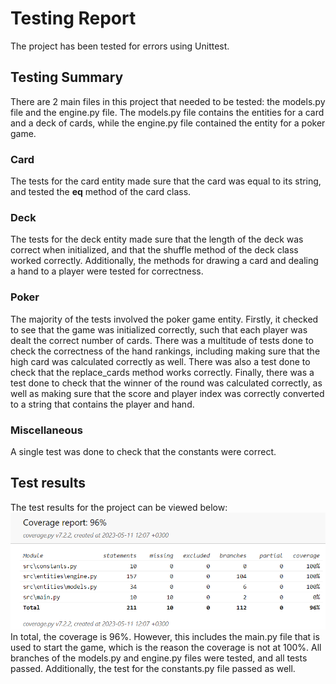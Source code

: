 # Testing Report
The project has been tested for errors using Unittest.
## Testing Summary
There are 2 main files in this project that needed to be tested: the models.py file and the engine.py file. The models.py file contains the entities for a card and a deck of cards, while the engine.py file contained the entity for a poker game. 
### Card
The tests for the card entity made sure that the card was equal to its string, and tested the __eq__ method of the card class. 
### Deck
The tests for the deck entity made sure that the length of the deck was correct when initialized, and that the shuffle method of the deck class worked correctly. Additionally, the methods for drawing a card and dealing a hand to a player were tested for correctness.
### Poker
The majority of the tests involved the poker game entity. Firstly, it checked to see that the game was initialized correctly, such that each player was dealt the correct number of cards. There was a multitude of tests done to check the correctness of the hand rankings, including making sure that the high card was calculated correctly as well. There was also a test done to check that the replace_cards method works correctly. Finally, there was a test done to check that the winner of the round was calculated correctly, as well as making sure that the score and player index was correctly converted to a string that contains the player and hand.
### Miscellaneous
A single test was done to check that the constants were correct.

## Test results
The test results for the project can be viewed below:
![Test coverage](./pictures/CoverageReport.png)
In total, the coverage is 96%. However, this includes the main.py file that is used to start the game, which is the reason the coverage is not at 100%. All branches of the models.py and engine.py files were tested, and all tests passed. Additionally, the test for the constants.py file passed as well.